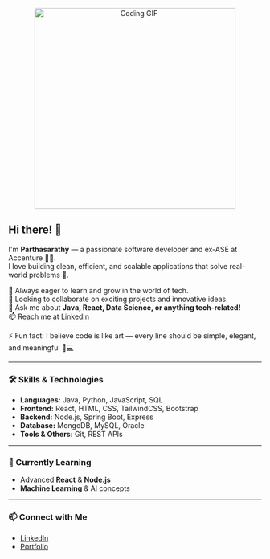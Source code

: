 <!-- Add your GIF here -->
<p align="center">
  <img src="https://media.giphy.com/media/qgQUggAC3Pfv687qPC/giphy.gif" width="400px" alt="Coding GIF"/>
</p>

## Hi there! 👋

I'm **Parthasarathy** — a passionate software developer and ex-ASE at Accenture 💼✨.  
I love building clean, efficient, and scalable applications that solve real-world problems 🚀.  

🌱 Always eager to learn and grow in the world of tech.  
👯 Looking to collaborate on exciting projects and innovative ideas.  
💬 Ask me about **Java, React, Data Science, or anything tech-related!**  
📫 Reach me at [LinkedIn](https://www.linkedin.com/in/parthasarathy-m-4a59b62b3/)  

⚡ Fun fact: I believe code is like art — every line should be simple, elegant, and meaningful 🎨💻  

---

### 🛠️ Skills & Technologies
- **Languages:** Java, Python, JavaScript, SQL  
- **Frontend:** React, HTML, CSS, TailwindCSS, Bootstrap  
- **Backend:** Node.js, Spring Boot, Express  
- **Database:** MongoDB, MySQL, Oracle  
- **Tools & Others:** Git, REST APIs

---

### 🔭 Currently Learning
- Advanced **React** & **Node.js**  
- **Machine Learning** & AI concepts  

---

### 📫 Connect with Me
- [LinkedIn](https://www.linkedin.com/in/parthasarathy-m-4a59b62b3/)  
- [Portfolio](https://sara-xi.vercel.app/)  
